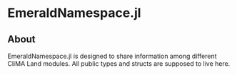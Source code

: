 # EmeraldNamespace.jl


## About
EmeraldNamespace.jl is designed to share information among different CliMA Land modules. All public types and structs are supposed to live here.
